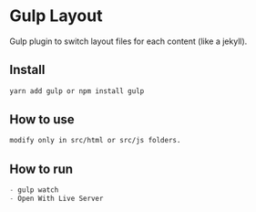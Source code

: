 # Gulp Layout

Gulp plugin to switch layout files for each content (like a jekyll).

## Install
```bash
yarn add gulp or npm install gulp
```
## How to use

```bash
modify only in src/html or src/js folders.
```

## How to run

```python
- gulp watch
- Open With Live Server



